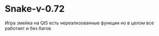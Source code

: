 # Snake-v-0.72
Игра змейка на Qt5  есть нереализованные функции но в целом все работает и без багов 
